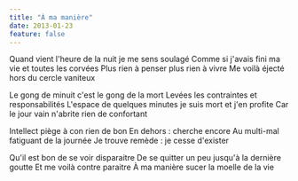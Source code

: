 ```yaml
---
title: "À ma manière"
date: 2013-01-23
feature: false
---
```


Quand vient l'heure de la nuit je me sens soulagé
Comme si j'avais fini ma vie et toutes les corvées
Plus rien à penser plus rien à vivre
Me voilà éjecté hors du cercle vaniteux

Le gong de minuit c'est le gong de la mort
Levées les contraintes et responsabilités
L'espace de quelques minutes je suis mort et j'en profite
Car le jour vain n'abrite rien de confortant

Intellect piège à con rien de bon
En dehors : cherche encore
Au multi-mal fatiguant de la journée
Je trouve remède : je cesse d'exister

Qu'il est bon de se voir disparaitre
De se quitter un peu jusqu'à la dernière goutte
Et me voilà contre paraitre
À ma manière sucer la moelle de la vie

